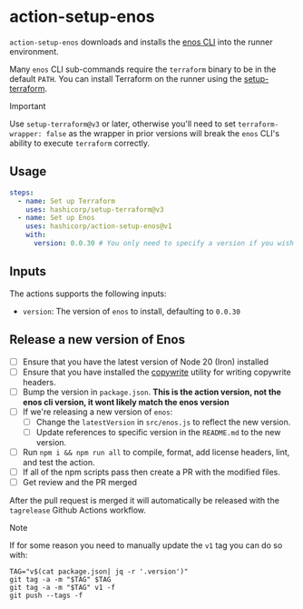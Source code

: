 # action-setup-enos

`action-setup-enos` downloads and installs the [enos CLI](https://github.com/hashicorp/enos) into
the runner environment.

Many `enos` CLI sub-commands require the `terraform` binary to be in the default `PATH`. You can
install Terraform on the runner using the [setup-terraform](https://github.com/hashicorp/setup-terraform).

> [!IMPORTANT]
> Use `setup-terraform@v3` or later, otherwise you'll need to set `terraform-wrapper: false` as
> the wrapper in prior versions will break the `enos` CLI's ability to execute `terraform` correctly.

## Usage

```yaml
steps:
  - name: Set up Terraform
    uses: hashicorp/setup-terraform@v3
  - name: Set up Enos
    uses: hashicorp/action-setup-enos@v1
    with:
      version: 0.0.30 # You only need to specify a version if you wish to override the default version
```

## Inputs

The actions supports the following inputs:

- `version`: The version of `enos` to install, defaulting to `0.0.30`

## Release a new version of Enos

- [ ] Ensure that you have the latest version of Node 20 (Iron) installed
- [ ] Ensure that you have installed the [copywrite](https://github.com/hashicorp/copywrite) utility
      for writing copywrite headers.
- [ ] Bump the version in `package.json`. **This is the action version, not the enos cli version, it wont likely match the enos version**
- [ ] If we're releasing a new version of `enos`:
  - [ ] Change the `latestVersion` in `src/enos.js` to reflect the new version.
  - [ ] Update references to specific version in the `README.md` to the new version.
- [ ] Run `npm i && npm run all` to compile, format, add license headers, lint, and test the action.
- [ ] If all of the npm scripts pass then create a PR with the modified files.
- [ ] Get review and the PR merged

After the pull request is merged it will automatically be released with the `tagrelease` Github Actions workflow.

> [!NOTE]
> If for some reason you need to manually update the `v1` tag you can do so with:

```shell
TAG="v$(cat package.json| jq -r '.version')"
git tag -a -m "$TAG" $TAG
git tag -a -m "$TAG" v1 -f
git push --tags -f
```
